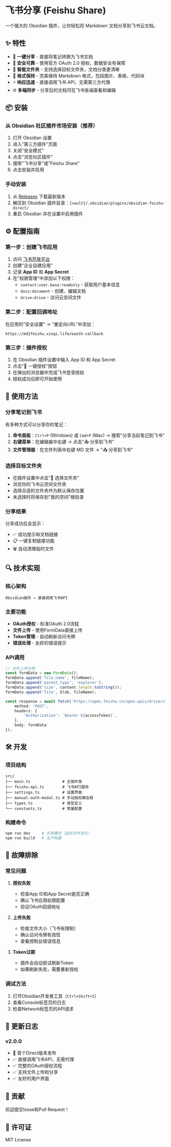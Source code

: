 # 飞书分享 (Feishu Share)

一个强大的 Obsidian 插件，让你轻松将 Markdown 文档分享到飞书云文档。

## ✨ 特性

- 🚀 **一键分享** - 直接将笔记转换为飞书文档
- 🔐 **安全可靠** - 使用官方 OAuth 2.0 授权，数据安全有保障
- 📁 **智能文件夹** - 支持选择目标文件夹，文档分类更清晰
- 🎨 **格式保持** - 完美保持 Markdown 格式，包括图片、表格、代码块
- ⚡ **响应迅速** - 直接调用飞书 API，无需第三方代理
- 🌐 **多端同步** - 分享后的文档可在飞书各端查看和编辑

## 📦 安装

### 从 Obsidian 社区插件市场安装（推荐）
1. 打开 Obsidian 设置
2. 进入"第三方插件"页面
3. 关闭"安全模式"
4. 点击"浏览社区插件"
5. 搜索"飞书分享"或"Feishu Share"
6. 点击安装并启用

### 手动安装
1. 从 [Releases](https://github.com/Astral719/obsidian-feishu-oauth-proxy/releases) 下载最新版本
2. 解压到 Obsidian 插件目录：`{vault}/.obsidian/plugins/obsidian-feishu-direct/`
3. 重启 Obsidian 并在设置中启用插件

## ⚙️ 配置指南

### 第一步：创建飞书应用
1. 访问 [飞书开放平台](https://open.feishu.cn/)
2. 创建"企业自建应用"
3. 记录 **App ID** 和 **App Secret**
4. 在"权限管理"中添加以下权限：
   - `contact:user.base:readonly` - 获取用户基本信息
   - `docx:document` - 创建、编辑文档
   - `drive:drive` - 访问云空间文件

### 第二步：配置回调地址
在应用的"安全设置" → "重定向URL"中添加：
```
https://md2feishu.xinqi.life/oauth-callback
```

### 第三步：插件授权
1. 在 Obsidian 插件设置中输入 App ID 和 App Secret
2. 点击"🚀 一键授权"按钮
3. 在弹出的浏览器中完成飞书登录授权
4. 授权成功后即可开始使用

## 🚀 使用方法

### 分享笔记到飞书
有多种方式可以分享你的笔记：

1. **命令面板**：`Ctrl+P` (Windows) 或 `Cmd+P` (Mac) → 搜索"分享当前笔记到飞书"
2. **右键菜单**：在编辑器中右键 → 点击"📤 分享到飞书"
3. **文件管理器**：在文件列表中右键 MD 文件 → "📤 分享到飞书"

### 选择目标文件夹
- 在插件设置中点击"📁 选择文件夹"
- 浏览你的飞书云空间文件夹
- 选择合适的文件夹作为默认保存位置
- 未选择时将保存到"我的空间"根目录

### 分享结果
分享成功后会显示：
- ✅ 成功提示和文档链接
- 📋 一键复制链接功能
- 🗑️ 自动清理临时文件

## 🔍 技术实现

### 核心架构
```
Obsidian插件 → 直接调用飞书API
```

### 主要功能
- **OAuth授权** - 标准OAuth 2.0流程
- **文件上传** - 使用FormData直接上传
- **Token管理** - 自动刷新访问令牌
- **错误处理** - 友好的错误提示

### API调用
```typescript
// 文件上传示例
const formData = new FormData();
formData.append('file_name', fileName);
formData.append('parent_type', 'explorer');
formData.append('size', content.length.toString());
formData.append('file', blob, fileName);

const response = await fetch('https://open.feishu.cn/open-apis/drive/v1/files/upload_all', {
    method: 'POST',
    headers: {
        'Authorization': `Bearer ${accessToken}`,
    },
    body: formData
});
```

## 🛠️ 开发

### 项目结构
```
src/
├── main.ts              # 主插件类
├── feishu-api.ts        # 飞书API服务
├── settings.ts          # 设置界面
├── manual-auth-modal.ts # 手动授权模态框
├── types.ts             # 类型定义
└── constants.ts         # 常量配置
```

### 构建命令
```bash
npm run dev     # 开发模式（监听文件变化）
npm run build   # 生产构建
```

## 🔧 故障排除

### 常见问题

1. **授权失败**
   - 检查App ID和App Secret是否正确
   - 确认飞书应用权限配置
   - 验证OAuth回调地址

2. **上传失败**
   - 检查文件大小（飞书有限制）
   - 确认访问令牌有效性
   - 查看控制台错误信息

3. **Token过期**
   - 插件会自动尝试刷新Token
   - 如果刷新失败，需要重新授权

### 调试方法
1. 打开Obsidian开发者工具（`Ctrl+Shift+I`）
2. 查看Console标签页的日志
3. 检查Network标签页的API请求

## 📝 更新日志

### v2.0.0
- 🎉 首个Direct版本发布
- ✅ 直接调用飞书API，无需代理
- ✅ 完整的OAuth授权流程
- ✅ 支持文件上传和分享
- ✅ 友好的用户界面

## 🤝 贡献

欢迎提交Issue和Pull Request！

## 📄 许可证

MIT License
